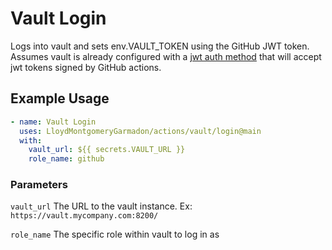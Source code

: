 # Vault Login

Logs into vault and sets env.VAULT_TOKEN using the GitHub JWT token. Assumes vault is already configured with a [jwt auth method](https://www.vaultproject.io/docs/auth/jwt) that will accept jwt tokens signed by GitHub actions.

## Example Usage

```yaml
- name: Vault Login
  uses: LloydMontgomeryGarmadon/actions/vault/login@main
  with:
    vault_url: ${{ secrets.VAULT_URL }}
    role_name: github
```

### Parameters

`vault_url` The URL to the vault instance. Ex: `https://vault.mycompany.com:8200/`

`role_name` The specific role within vault to log in as
